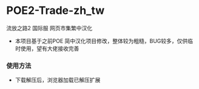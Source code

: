 # POE2-Trade-zh_tw
流放之路2 国际服 网页市集繁中汉化

* 本项目基于之前POE 简中汉化项目修改，整体较为粗糙，BUG较多，仅供临时使用，望有大佬接收完善

### 使用方法
* 下载解压后，浏览器加载已解压扩展